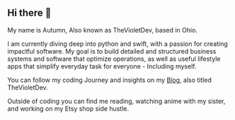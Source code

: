 ## Hi there 👋

My name is Autumn, Also known as TheVioletDev, based in Ohio. 

I am currently diving deep into python and swift, with a passion for creating impactful software. My goal is to build detailed and structured business systems and software that optimize operations, as well as useful lifestyle apps that simplify everyday task for everyone - Including myself. 

You can follow my coding Journey and insights on my [Blog](https://medium.com/@franklina0493), also titled TheVioletDev. 

Outside of coding you can find me reading, watching anime with my sister, and working on my Etsy shop side hustle. 

<!--
**TheVioletDev/TheVioletDev** is a ✨ _special_ ✨ repository because its `README.md` (this file) appears on your GitHub profile.

Here are some ideas to get you started:

- 🔭 I’m currently working on ...
- 🌱 I’m currently learning ...
- 👯 I’m looking to collaborate on ...
- 🤔 I’m looking for help with ...
- 💬 Ask me about ...
- 📫 How to reach me: ...
- 😄 Pronouns: ...
- ⚡ Fun fact: ...
-->
